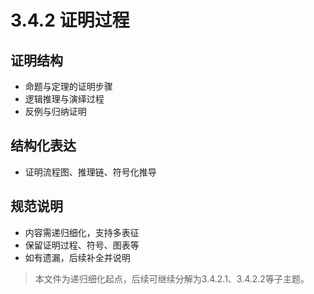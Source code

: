 # 3.4.2 证明过程

## 证明结构

- 命题与定理的证明步骤
- 逻辑推理与演绎过程
- 反例与归纳证明

## 结构化表达

- 证明流程图、推理链、符号化推导

## 规范说明

- 内容需递归细化，支持多表征
- 保留证明过程、符号、图表等
- 如有遗漏，后续补全并说明

> 本文件为递归细化起点，后续可继续分解为3.4.2.1、3.4.2.2等子主题。
